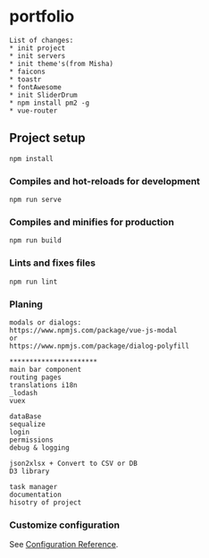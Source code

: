 # portfolio
```
List of changes:
* init project
* init servers
* init theme's(from Misha) 
* faicons
* toastr
* fontAwesome
* init SliderDrum
* npm install pm2 -g
* vue-router
```

## Project setup
```
npm install
```

### Compiles and hot-reloads for development
```
npm run serve
```

### Compiles and minifies for production
```
npm run build
```

### Lints and fixes files
```
npm run lint
```

### Planing 
```
modals or dialogs:
https://www.npmjs.com/package/vue-js-modal
or
https://www.npmjs.com/package/dialog-polyfill

**********************
main bar component
routing pages
translations i18n
_lodash
vuex

dataBase
sequalize
login
permissions
debug & logging

json2xlsx + Convert to CSV or DB
D3 library

task manager
documentation
hisotry of project

```
### Customize configuration
See [Configuration Reference](https://cli.vuejs.org/config/).
